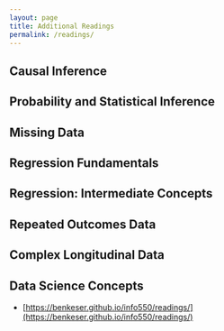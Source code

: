 ```yaml
---
layout: page
title: Additional Readings
permalink: /readings/
---
```


## Causal Inference

## Probability and Statistical Inference

## Missing Data

## Regression Fundamentals

## Regression: Intermediate Concepts

## Repeated Outcomes Data

## Complex Longitudinal Data

## Data Science Concepts

- [https://benkeser.github.io/info550/readings/](https://benkeser.github.io/info550/readings/)




